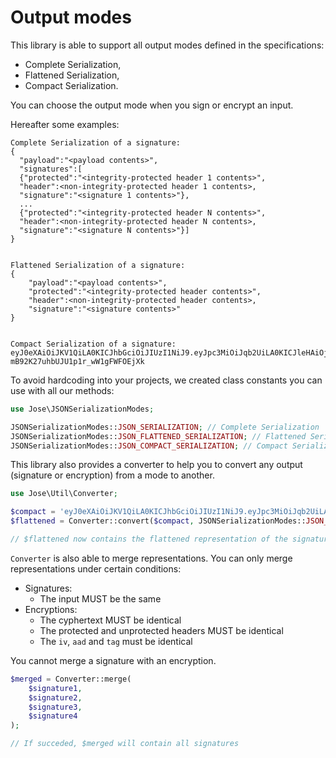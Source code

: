 Output modes
============

This library is able to support all output modes defined in the specifications:
* Complete Serialization,
* Flattened Serialization,
* Compact Serialization.

You can choose the output mode when you sign or encrypt an input.

Hereafter some examples:

```
Complete Serialization of a signature:
{
  "payload":"<payload contents>",
  "signatures":[
  {"protected":"<integrity-protected header 1 contents>",
  "header":<non-integrity-protected header 1 contents>,
  "signature":"<signature 1 contents>"},
  ...
  {"protected":"<integrity-protected header N contents>",
  "header":<non-integrity-protected header N contents>,
  "signature":"<signature N contents>"}]
}


Flattened Serialization of a signature:
{
    "payload":"<payload contents>",
    "protected":"<integrity-protected header contents>",
    "header":<non-integrity-protected header contents>,
    "signature":"<signature contents>"
}


Compact Serialization of a signature:
eyJ0eXAiOiJKV1QiLA0KICJhbGciOiJIUzI1NiJ9.eyJpc3MiOiJqb2UiLA0KICJleHAiOjEzMDA4MTkzODAsDQogImh0dHA6Ly9leGFtcGxlLmNvbS9pc19yb290Ijp0cnVlfQ.dBjftJeZ4CVP-mB92K27uhbUJU1p1r_wW1gFWFOEjXk
```

To avoid hardcoding into your projects, we created class constants you can use with all our methods:

```php
use Jose\JSONSerializationModes;

JSONSerializationModes::JSON_SERIALIZATION; // Complete Serialization
JSONSerializationModes::JSON_FLATTENED_SERIALIZATION; // Flattened Serialization
JSONSerializationModes::JSON_COMPACT_SERIALIZATION; // Compact Serialization
```

This library also provides a converter to help you to convert any output (signature or encryption) from a mode to another.

```php
use Jose\Util\Converter;

$compact = 'eyJ0eXAiOiJKV1QiLA0KICJhbGciOiJIUzI1NiJ9.eyJpc3MiOiJqb2UiLA0KICJleHAiOjEzMDA4MTkzODAsDQogImh0dHA6Ly9leGFtcGxlLmNvbS9pc19yb290Ijp0cnVlfQ.dBjftJeZ4CVP-mB92K27uhbUJU1p1r_wW1gFWFOEjXk';
$flattened = Converter::convert($compact, JSONSerializationModes::JSON_FLATTENED_SERIALIZATION);

// $flattened now contains the flattened representation of the signature
```

`Converter` is also able to merge representations. You can only merge representations under certain conditions:
* Signatures:
    * The input MUST be the same
* Encryptions:
    * The cyphertext MUST be identical
    * The protected and unprotected headers MUST be identical
    * The `iv`, `aad` and `tag` must be identical

You cannot merge a signature with an encryption.

```php
$merged = Converter::merge(
    $signature1,
    $signature2,
    $signature3,
    $signature4
);

// If succeded, $merged will contain all signatures
```
